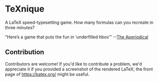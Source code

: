 # TeXnique

A LaTeX speed-typesetting game. How many formulas can you recreate in three minutes?

"Here’s a game that puts the fun in ‘underfilled hbox’" --[The Aperiodical](https://aperiodical.com/2019/09/texnique-a-latex-typesetting-game/)

## Contribution

Contributors are welcome! If you'd like to contribute a problem, we'd appreciate it if you provided a screenshot of the rendered LaTeX; the front page of https://katex.org/ might be useful.
